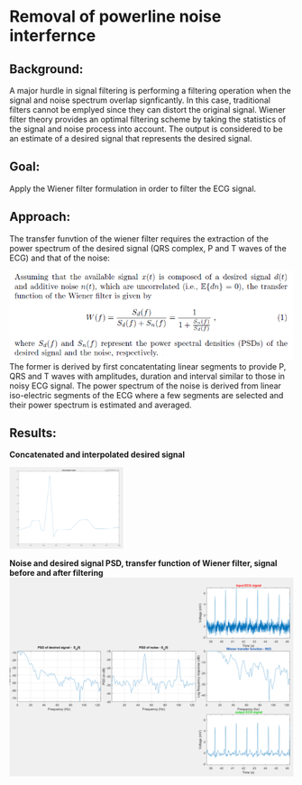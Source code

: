 # Removal of powerline noise interfernce 

## Background:
A major hurdle in signal filtering is performing a filtering operation when the signal and noise spectrum overlap signficantly. In this case, traditional filters
cannot be emplyed since they can distort the original signal. Wiener filter theory provides an optimal filtering scheme by taking the statistics of the signal and
noise process into account. The output is considered to be an estimate of a desired signal that represents the desired signal.
  
## Goal:
Apply the Wiener filter formulation in order to filter the ECG signal.
  
## Approach:
The transfer funvtion of the wiener filter requires the extraction of the power spectrum of the desired signal (QRS complex, P and T waves of the ECG) and that of the noise:  
  
 ![image info](./figures/Wiener_theory.PNG)  
 The former is derived by first concatentating linear segments to provide P, QRS and T waves with amplitudes, duration and interval similar to those in noisy ECG signal. The power spectrum of
the noise is derived from linear iso-electric segments of the ECG where a few segments are selected and their power spectrum is estimated and averaged.
  
  
## Results:
  
**Concatenated and interpolated desired signal**   
  
  
 <img src="./figures/desired_signal.PNG" width="40%">  
   
**Noise and desired signal PSD, transfer function of Wiener filter, signal before and after filtering**
![image info](./figures/Wiener_filtering.PNG)
